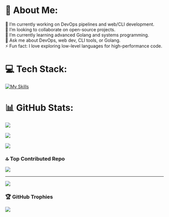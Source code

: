 
# 💫 About Me:
🔭 I’m currently working on DevOps pipelines and web/CLI development.  
👯 I’m looking to collaborate on open-source projects.  
🌱 I’m currently learning advanced Golang and systems programming.  
💬 Ask me about DevOps, web dev, CLI tools, or Golang.  
⚡ Fun fact: I love exploring low-level languages for high-performance code.  

# 💻 Tech Stack:
[![My Skills](https://skillicons.dev/icons?i=go,typescript,javascript,html,css,react,nextjs,tailwind,docker,neovim,linux,arch,bash,git,github,figma&)](https://skillicons.dev)

# 📊 GitHub Stats:
![](https://github-readme-stats.vercel.app/api?username=dvcanache2&theme=onedark&hide_border=true&include_all_commits=true&count_private=true)<br/>  
![](https://github-readme-streak-stats.herokuapp.com/?user=dvcanache2&theme=onedark&hide_border=true)<br/>  
![](https://github-readme-stats.vercel.app/api/top-langs/?username=dvcanache2&theme=onedark&hide_border=true&include_all_commits=true&count_private=true&layout=compact)  

### 🔝 Top Contributed Repo
![](https://github-contributor-stats.vercel.app/api?username=dvcanache2&limit=5&theme=onedark&combine_all_yearly_contributions=true&hide_border=true)  

---
[![](https://visitcount.itsvg.in/api?id=dvcanache2&icon=0&color=0)](https://visitcount.itsvg.in)  


### 🏆 GitHub Trophies
![](https://github-profile-trophy.vercel.app/?username=dvcanache2&theme=onedark&hide_border=true)
